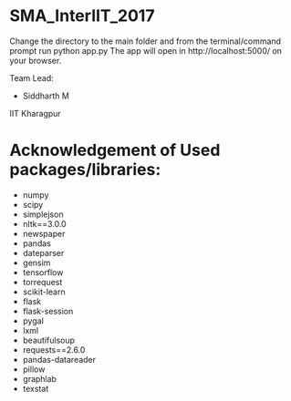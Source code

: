 # SMA_InterIIT_2017

Change the directory to the main folder and from the terminal/command prompt run python app.py
The app will open in http://localhost:5000/ on your browser.

Team Lead:
- Siddharth M

IIT Kharagpur

# Acknowledgement of Used packages/libraries:
- numpy
- scipy
- simplejson
- nltk==3.0.0
- newspaper
- pandas
- dateparser
- gensim
- tensorflow
- torrequest
- scikit-learn
- flask
- flask-session
- pygal
- lxml
- beautifulsoup
- requests==2.6.0
- pandas-datareader
- pillow
- graphlab
- texstat

